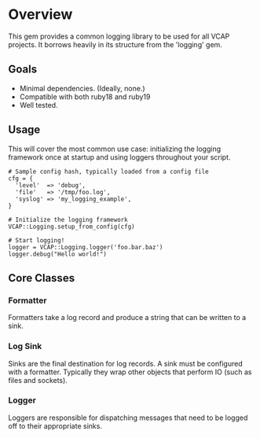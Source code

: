 # Overview

This gem provides a common logging library to be used for all VCAP projects. It
borrows heavily in its structure from the 'logging' gem.

## Goals

- Minimal dependencies. (Ideally, none.)
- Compatible with both ruby18 and ruby19
- Well tested.

## Usage

This will cover the most common use case: initializing the logging framework once at startup
and using loggers throughout your script.

    # Sample config hash, typically loaded from a config file
    cfg = {
      'level'  => 'debug',
      'file'   => '/tmp/foo.log',
      'syslog' => 'my_logging_example',
    }

    # Initialize the logging framework
    VCAP::Logging.setup_from_config(cfg)

    # Start logging!
    logger = VCAP::Logging.logger('foo.bar.baz')
    logger.debug("Hello world!")

## Core Classes

### Formatter

Formatters take a log record and produce a string that can be written to a
sink.

### Log Sink

Sinks are the final destination for log records. A sink must be configured with
a formatter.  Typically they wrap other objects that perform IO (such as files
and sockets).

### Logger

Loggers are responsible for dispatching messages that need to be logged off to
their appropriate sinks.